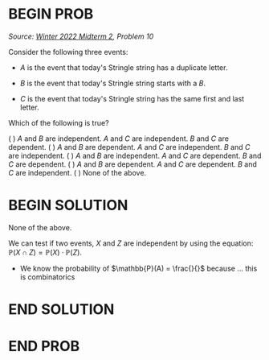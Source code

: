 # BEGIN PROB

<i>Source: [Winter 2022 Midterm 2](../wi22-midterm2/index.html), Problem 10</i>

Consider the following three events:

-   $A$ is the event that today's Stringle string has a duplicate letter.

-   $B$ is the event that today's Stringle string starts with a $B$.

-   $C$ is the event that today's Stringle string has the same first and last letter.

Which of the following is true?

( ) $A$ and $B$ are independent. $A$ and $C$ are independent. $B$ and $C$ are dependent.
( ) $A$ and $B$ are dependent. $A$ and $C$ are independent. $B$ and $C$ are independent.
( ) $A$ and $B$ are independent. $A$ and $C$ are dependent. $B$ and $C$ are dependent.
( ) $A$ and $B$ are dependent. $A$ and $C$ are dependent. $B$ and $C$ are independent.
( ) None of the above.

# BEGIN SOLUTION

None of the above.

We can test if two events, $X$ and $Z$ are independent by using the equation: $\mathbb{P}(X \cap Z) = \mathbb{P}(X) \cdot \mathbb{P}(Z)$.

- We know the probability of $\mathbb{P}(A) = \frac{}{}$ because ... this is combinatorics

# END SOLUTION

# END PROB
